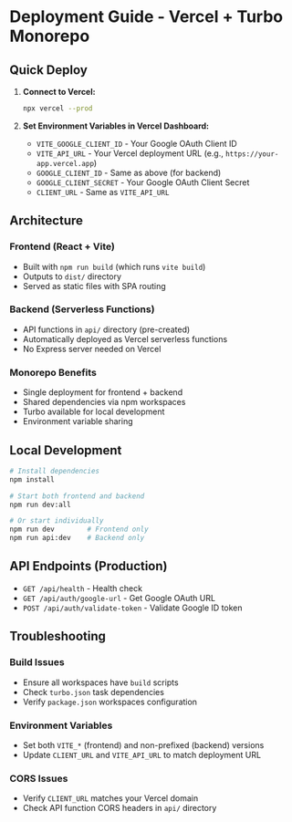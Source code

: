 # Deployment Guide - Vercel + Turbo Monorepo

## Quick Deploy

1. **Connect to Vercel:**
   ```bash
   npx vercel --prod
   ```

2. **Set Environment Variables in Vercel Dashboard:**
   - `VITE_GOOGLE_CLIENT_ID` - Your Google OAuth Client ID
   - `VITE_API_URL` - Your Vercel deployment URL (e.g., `https://your-app.vercel.app`)
   - `GOOGLE_CLIENT_ID` - Same as above (for backend)
   - `GOOGLE_CLIENT_SECRET` - Your Google OAuth Client Secret
   - `CLIENT_URL` - Same as `VITE_API_URL`

## Architecture

### Frontend (React + Vite)
- Built with `npm run build` (which runs `vite build`)
- Outputs to `dist/` directory
- Served as static files with SPA routing

### Backend (Serverless Functions)
- API functions in `api/` directory (pre-created)
- Automatically deployed as Vercel serverless functions
- No Express server needed on Vercel

### Monorepo Benefits
- Single deployment for frontend + backend
- Shared dependencies via npm workspaces
- Turbo available for local development
- Environment variable sharing

## Local Development

```bash
# Install dependencies
npm install

# Start both frontend and backend
npm run dev:all

# Or start individually
npm run dev        # Frontend only
npm run api:dev    # Backend only
```

## API Endpoints (Production)

- `GET /api/health` - Health check
- `GET /api/auth/google-url` - Get Google OAuth URL
- `POST /api/auth/validate-token` - Validate Google ID token

## Troubleshooting

### Build Issues
- Ensure all workspaces have `build` scripts
- Check `turbo.json` task dependencies
- Verify `package.json` workspaces configuration

### Environment Variables
- Set both `VITE_*` (frontend) and non-prefixed (backend) versions
- Update `CLIENT_URL` and `VITE_API_URL` to match deployment URL

### CORS Issues
- Verify `CLIENT_URL` matches your Vercel domain
- Check API function CORS headers in `api/` directory
